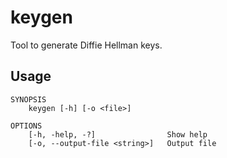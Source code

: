 # keygen

Tool to generate Diffie Hellman keys.

## Usage

~~~plain
SYNOPSIS
    keygen [-h] [-o <file>]

OPTIONS
    [-h, -help, -?]                Show help
    [-o, --output-file <string>]   Output file
~~~
